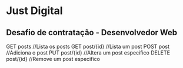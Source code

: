 # Just Digital

## Desafio de contratação - Desenvolvedor Web

GET posts //Lista os posts
GET post/{id} //Lista um post
POST post //Adiciona o post
PUT post/{id} //Altera um post especifico
DELETE post/{id} //Remove um post especifico
